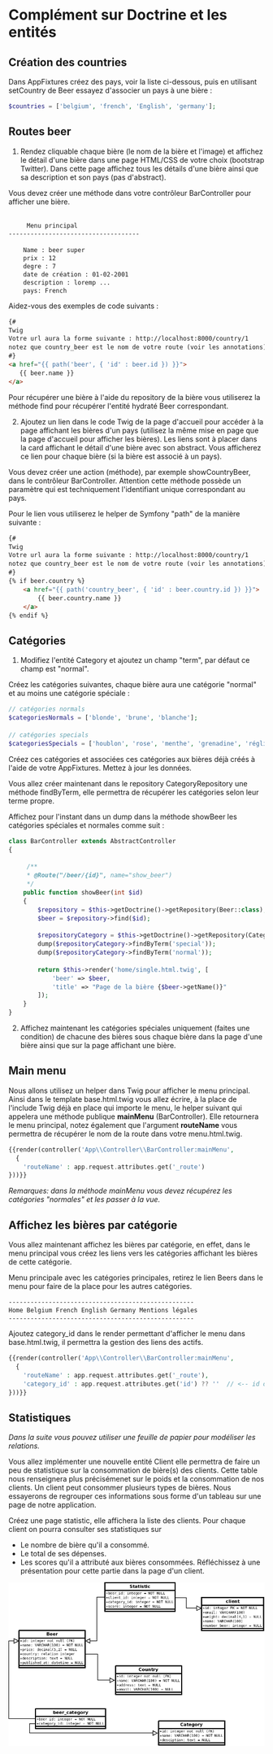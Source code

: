 # Complément sur Doctrine et les entités

## Création des countries

Dans AppFixtures créez des pays, voir la liste ci-dessous, puis en utilisant setCountry de Beer essayez d'associer un pays à une bière :

```php
$countries = ['belgium', 'french', 'English', 'germany'];
```

## Routes beer

1. Rendez cliquable chaque bière (le nom de la bière et l'image) et affichez le détail d'une bière dans une page HTML/CSS de votre choix (bootstrap Twitter). Dans cette page affichez tous les détails d'une bière ainsi que sa description et son pays (pas d'abstract).

Vous devez créer une méthode dans votre contrôleur BarController pour afficher une bière.

```text

     Menu principal
------------------------------------

    Name : beer super
    prix : 12
    degre : 7
    date de création : 01-02-2001 
    description : loremp ...
    pays: French
```

Aidez-vous des exemples de code suivants :

```html
{#
Twig
Votre url aura la forme suivante : http://localhost:8000/country/1
notez que country_beer est le nom de votre route (voir les annotations)
#}
<a href="{{ path('beer', { 'id' : beer.id }) }}">
   {{ beer.name }}
</a>
```

Pour récupérer une bière à l'aide du repository de la bière vous utiliserez la méthode find pour récupérer l'entité hydraté Beer correspondant.

2. Ajoutez un lien dans le code Twig de la page d'accueil pour accéder à la page affichant les bières d'un pays (utilisez la même mise en page que la page d'accueil pour afficher les bières). Les liens sont à placer dans la card affichant le détail d'une bière avec son abstract. Vous afficherez ce lien pour chaque bière (si la bière est associé à un pays).

Vous devez créer une action (méthode), par exemple showCountryBeer, dans le contrôleur BarController. Attention cette méthode possède un paramètre qui est techniquement l'identifiant unique correspondant au pays.

Pour le lien vous utiliserez le helper de Symfony "path" de la manière suivante :

```html
{#
Twig
Votre url aura la forme suivante : http://localhost:8000/country/1
notez que country_beer est le nom de votre route (voir les annotations)
#}
{% if beer.country %}
    <a href="{{ path('country_beer', { 'id' : beer.country.id }) }}">
        {{ beer.country.name }}
    </a>
{% endif %}
```

## Catégories

1. Modifiez l'entité Category et ajoutez un champ "term", par défaut ce champ est "normal".

Créez les catégories suivantes, chaque bière aura une catégorie "normal" et au moins une catégorie spéciale :

```php
// catégories normals
$categoriesNormals = ['blonde', 'brune', 'blanche'];

// catégories specials
$categoriesSpecials = ['houblon', 'rose', 'menthe', 'grenadine', 'réglisse', 'marron', 'whisky', 'bio'] ;

```

Créez ces catégories et associées ces catégories aux bières déjà créés à l'aide de votre AppFixtures. Mettez à jour les données.

Vous allez créer maintenant dans le repository CategoryRepository une méthode findByTerm, elle permettra de récupérer les catégories selon leur terme propre.

Affichez pour l'instant dans un dump dans la méthode showBeer les catégories spéciales et normales comme suit :

```php
class BarController extends AbstractController
{

     /**
     * @Route("/beer/{id}", name="show_beer")
     */
    public function showBeer(int $id)
    {
        $repository = $this->getDoctrine()->getRepository(Beer::class);
        $beer = $repository->find($id);

        $repositoryCategory = $this->getDoctrine()->getRepository(Category::class);
        dump($repositoryCategory->findByTerm('special'));
        dump($repositoryCategory->findByTerm('normal'));

        return $this->render('home/single.html.twig', [
            'beer' => $beer,
            'title' => "Page de la bière {$beer->getName()}"
        ]);
    }
}
```

2. Affichez maintenant les catégories spéciales uniquement (faites une condition) de chacune des bières sous chaque bière dans la page d'une bière ainsi que sur la page affichant une bière.

## Main menu

Nous allons utilisez un helper dans Twig pour afficher le menu principal. Ainsi dans le template base.html.twig vous allez écrire, à la place de l'include Twig déjà en place qui importe le menu, le helper suivant qui appelera une méthode publique **mainMenu** (BarController). Elle retournera le menu principal, notez également que l'argument **routeName** vous permettra de récupérer le nom de la route dans votre menu.html.twig. 

```php
{{render(controller('App\\Controller\\BarController:mainMenu',
  {
    'routeName' : app.request.attributes.get('_route')
}))}}

```

*Remarques: dans la méthode mainMenu vous devez récupérez les catégories "normales" et les passer à la vue.*

## Affichez les bières par catégorie

Vous allez maintenant affichez les bières par catégorie, en effet, dans le menu principal vous créez les liens vers les catégories affichant les bières de cette catégorie.

Menu principale avec les catégories principales, retirez le lien Beers dans le menu pour faire de la place pour les autres catégories.

```text
---------------------------------------------------
Home Belgium French English Germany Mentions légales
---------------------------------------------------

```

Ajoutez category_id dans le render permettant d'afficher le menu dans base.html.twig, il permettra la gestion des liens des actifs.

```php
{{render(controller('App\\Controller\\BarController:mainMenu',
  {
    'routeName' : app.request.attributes.get('_route'),
    'category_id' : app.request.attributes.get('id') ?? ''  // <-- id des catégories pour la classe active
}))}}
```

## Statistiques 

*Dans la suite vous pouvez utiliser une feuille de papier pour modéliser les relations.*

Vous allez implémenter une nouvelle entité Client elle permettra de faire un peu de statistique sur la consommation de bière(s) des clients. Cette table nous renseignera plus précisémenet sur le poids et la consommation de nos clients. Un client peut consommer plusieurs types de bières. Nous essayerons de regrouper ces informations sous forme d'un tableau sur une page de notre application.

Créez une page statistic, elle affichera la liste des clients. Pour chaque client on pourra consulter ses statistiques sur 

- Le nombre de bière qu'il a consommé.
- Le total de ses dépenses.
- Les scores qu'il a attributé aux bières consommées. Réfléchissez à une présentation pour cette partie dans la page d'un client.

![database schema](images/simplebar_03.png)
